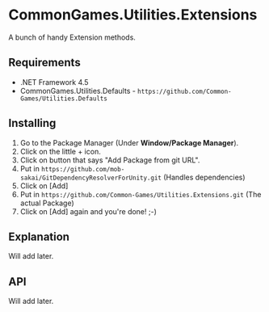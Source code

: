 # CommonGames.Utilities.Extensions
A bunch of handy Extension methods.

## Requirements
- .NET Framework 4.5
- CommonGames.Utilities.Defaults - `https://github.com/Common-Games/Utilities.Defaults`

## Installing
1. Go to the Package Manager (Under **Window/Package Manager**). 
2. Click on the little + icon.
3. Click on button that says "Add Package from git URL".
4. Put in `https://github.com/mob-sakai/GitDependencyResolverForUnity.git` (Handles dependencies)
5. Click on [Add]
6. Put in `https://github.com/Common-Games/Utilities.Extensions.git` (The actual Package)
7. Click on [Add] again and you're done! ;-)

## Explanation
Will add later.

## API
Will add later.